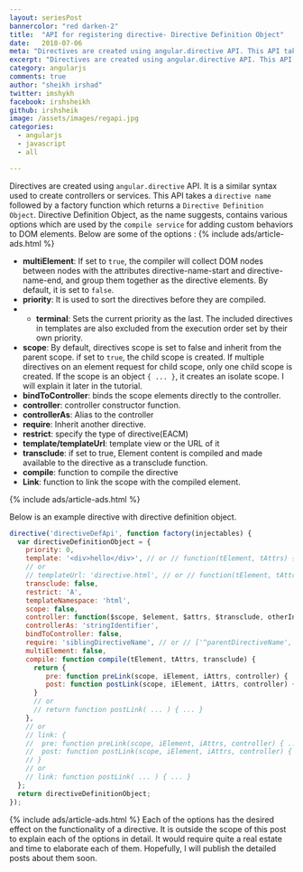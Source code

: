 ```yaml
---
layout: seriesPost
bannercolor: "red darken-2"
title:  "API for registering directive- Directive Definition Object"
date:   2018-07-06
meta: "Directives are created using angular.directive API. This API takes a directive name followed by a factory function which returns a Directive Definition Object. "
excerpt: "Directives are created using angular.directive API. This API takes a directive name followed by a factory function which returns a Directive Definition Object. "
category: angularjs
comments: true
author: "sheikh irshad"
twitter: imshykh    
facebook: irshsheikh
github: irshsheik
image: /assets/images/regapi.jpg
categories:
  - angularjs
  - javascript
  - all

---
```


Directives are created using `angular.directive` API. It is a similar syntax used to create controllers or services. This API takes a `directive name` followed by a factory function which returns a `Directive Definition Object`. Directive Definition Object, as the name suggests, contains various options which are used by the `compile service`  for adding custom behaviors to DOM elements. 
Below are some of the options :
{% include ads/article-ads.html %}

  *  **multiElement**: If set to `true`, the compiler will collect DOM nodes between nodes with the attributes directive-name-start and directive-name-end, and group them together as the directive elements. By default, it is set to `false`. 
* **priority**: It is used to sort the directives before they are compiled.
* * **terminal**: Sets the current priority as the last. The included directives in templates are also excluded from the execution order set by their own priority.
* **scope**: By default, directives scope is set to false and inherit from the parent scope. if set to `true`, the child scope is created. If multiple directives on an element request for child scope, only one child scope is created. If the scope is an object `{ ... }`, it creates an isolate scope. I will explain it later in the tutorial.
* **bindToController**: binds the scope elements directly to the controller.
* **controller**: controller constructor function. 
* **controllerAs**: Alias to the controller
* **require**:  Inherit another directive.
* **restrict**: specify the type of directive(EACM)
* **template/templateUrl**: template view or the URL of it
* **transclude**: if set to true, Element content is compiled and made available to the directive as a transclude function.
* **compile**: function to compile the directive
* **Link**: function to link the scope with the compiled element.

{% include ads/article-ads.html %}

Below is an example directive with directive definition object. 
```js
directive('directiveDefApi', function factory(injectables) {
  var directiveDefinitionObject = {
    priority: 0,
    template: '<div>hello</div>', // or // function(tElement, tAttrs) { ... },
    // or
    // templateUrl: 'directive.html', // or // function(tElement, tAttrs) { ... },
    transclude: false,
    restrict: 'A',
    templateNamespace: 'html',
    scope: false,
    controller: function($scope, $element, $attrs, $transclude, otherInjectables) {  },
    controllerAs: 'stringIdentifier',
    bindToController: false,
    require: 'siblingDirectiveName', // or // ['^parentDirectiveName', '?optionalDirectiveName', '?^optionalParent'],
    multiElement: false,
    compile: function compile(tElement, tAttrs, transclude) {
      return {
         pre: function preLink(scope, iElement, iAttrs, controller) { ... },
         post: function postLink(scope, iElement, iAttrs, controller) { ... }
      }
      // or
      // return function postLink( ... ) { ... }
    },
    // or
    // link: {
    //  pre: function preLink(scope, iElement, iAttrs, controller) { ... },
    //  post: function postLink(scope, iElement, iAttrs, controller) { ... }
    // }
    // or
    // link: function postLink( ... ) { ... }
  };
  return directiveDefinitionObject;
});
```
{% include ads/article-ads.html %}
Each of the options has the desired effect on the functionality of a directive. It is outside the scope of this post to explain each of the options in detail.  It would require quite a real estate and time to elaborate each of them.  Hopefully, I will publish the detailed posts about them soon. 